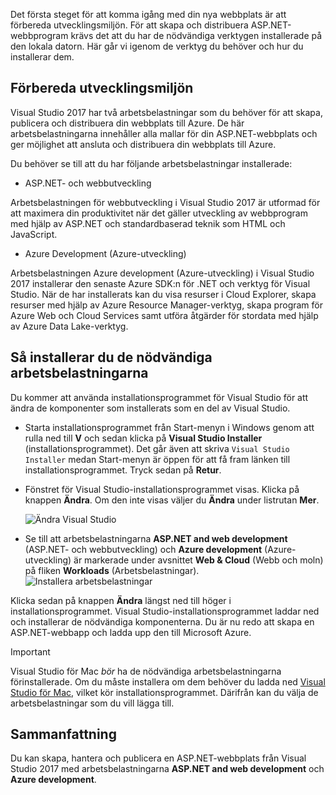 Det första steget för att komma igång med din nya webbplats är att förbereda utvecklingsmiljön. För att skapa och distribuera ASP.NET-webbprogram krävs det att du har de nödvändiga verktygen installerade på den lokala datorn. Här går vi igenom de verktyg du behöver och hur du installerar dem.

## <a name="prepare-your-development-environment"></a>Förbereda utvecklingsmiljön

Visual Studio 2017 har två arbetsbelastningar som du behöver för att skapa, publicera och distribuera din webbplats till Azure. De här arbetsbelastningarna innehåller alla mallar för din ASP.NET-webbplats och ger möjlighet att ansluta och distribuera din webbplats till Azure.

Du behöver se till att du har följande arbetsbelastningar installerade:

- ASP.NET- och webbutveckling

Arbetsbelastningen för webbutveckling i Visual Studio 2017 är utformad för att maximera din produktivitet när det gäller utveckling av webbprogram med hjälp av ASP.NET och standardbaserad teknik som HTML och JavaScript.

- Azure Development (Azure-utveckling)

Arbetsbelastningen Azure development (Azure-utveckling) i Visual Studio 2017 installerar den senaste Azure SDK:n för .NET och verktyg för Visual Studio. När de har installerats kan du visa resurser i Cloud Explorer, skapa resurser med hjälp av Azure Resource Manager-verktyg, skapa program för Azure Web och Cloud Services samt utföra åtgärder för stordata med hjälp av Azure Data Lake-verktyg.

## <a name="how-to-install-the-required-workloads"></a>Så installerar du de nödvändiga arbetsbelastningarna

Du kommer att använda installationsprogrammet för Visual Studio för att ändra de komponenter som installerats som en del av Visual Studio.

- Starta installationsprogrammet från Start-menyn i Windows genom att rulla ned till **V** och sedan klicka på **Visual Studio Installer** (installationsprogrammet). Det går även att skriva ```Visual Studio Installer``` medan Start-menyn är öppen för att få fram länken till installationsprogrammet. Tryck sedan på **Retur**.

- Fönstret för Visual Studio-installationsprogrammet visas. Klicka på knappen **Ändra**. Om den inte visas väljer du **Ändra** under listrutan **Mer**.

    ![Ändra Visual Studio](../media-draft/3-visual-studio-installer-modify.PNG)

- Se till att arbetsbelastningarna **ASP.NET and web development** (ASP.NET- och webbutveckling) och **Azure development** (Azure-utveckling) är markerade under avsnittet **Web & Cloud** (Webb och moln) på fliken **Workloads** (Arbetsbelastningar).   ![Installera arbetsbelastningar](../media-draft/2-select-workloads.png)

Klicka sedan på knappen **Ändra** längst ned till höger i installationsprogrammet. Visual Studio-installationsprogrammet laddar ned och installerar de nödvändiga komponenterna. Du är nu redo att skapa en ASP.NET-webbapp och ladda upp den till Microsoft Azure.

> [!IMPORTANT]
> Visual Studio för Mac _bör_ ha de nödvändiga arbetsbelastningarna förinstallerade. Om du måste installera om dem behöver du ladda ned [Visual Studio för Mac](https://visualstudio.microsoft.com/thank-you-downloading-visual-studio-mac/?sku=communitymac&rel=15_), vilket kör installationsprogrammet. Därifrån kan du välja de arbetsbelastningar som du vill lägga till.

## <a name="summary"></a>Sammanfattning

Du kan skapa, hantera och publicera en ASP.NET-webbplats från Visual Studio 2017 med arbetsbelastningarna **ASP.NET and web development** och **Azure development**.
